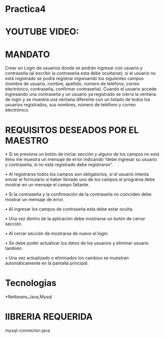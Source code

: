 # Practica4



# YOUTUBE VIDEO: 
# MANDATO

Crear un Login de usuarios donde se podrán ingresar con usuario y contraseña (al 
escribir la contraseña esta debe ocultarse), si el usuario no está registrado se podrá 
registrar ingresando los siguientes campos (nombre de usuario, nombre, apellido, 
número de teléfono, correo electrónico, contraseña, confirmar contraseña). Cuando 
el usuario accede ingresando una contraseña y un usuario ya registrado se cierra la 
ventana de login y se muestra una ventana diferente con un listado de todos los 
usuarios registrados, sus nombres, número de teléfono y correo electrónico.

# REQUISITOS DESEADOS POR EL MAESTRO
• Si se presiona un botón de iniciar sección y alguno de los campos no está 
lleno me muestra un mensaje de error indicando “debe ingresar su usuario 
y contraseña, si no está registrado debe registrarse”.

• Al registrarse todos los campos son obligatorios, si el usuario intenta enviar 
  el formulario si haber llenado uno de los campos el programa debe mostrar 
  en un mensaje el campo faltante.

• Si la contraseña y la confirmación de la contraseña no coinciden debe 
  mostrar un mensaje de error.

• Al ingresar los campos de contraseña esta debe estar oculta.

• Una vez dentro de la aplicación debe mostrarse un botón de cerrar sección.

• Al cerrar sección de mostrarse de nuevo el login.

• Se debe poder actualizar los datos de los usuarios y eliminar usuario 
  también.

• Una vez actualizado o eliminados los cambios se muestran 
  automáticamente en la pantalla principal.

# Tecnologias
*Netbeans,Java,Mysql

# lIBRERIA REQUERIDA
mysql-connector-java
